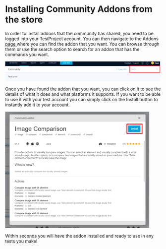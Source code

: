# Installing Community Addons from the store

In order to install addons that the community has shared, you need to be logged into your TestProject account. You can then navigate to the Addons [page ](https://app.testproject.io/#/addons/community)where you can find the addon that you want. You can browse through them or use the search option to search for an addon that has the commands you want.

![Addon Search](../.gitbook/assets/image%20%2869%29.png)

Once you have found the addon that you want, you can click on it to see the details of what it does and what platforms it supports. If you want to be able to use it with your test account you can simply click on the Install button to instantly add it to your account.

![Install an Addon](../.gitbook/assets/image%20%2866%29%20%281%29.png)

Within seconds you will have the addon installed and ready to use in any tests you make!


